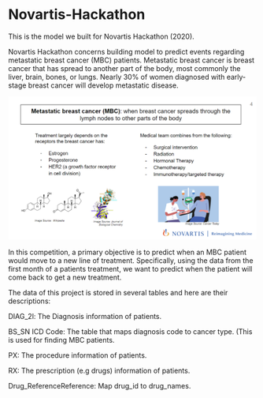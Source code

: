 # Novartis-Hackathon

This is the model we built for Novartis Hackathon (2020). 

Novartis Hackathon concerns building model to predict events regarding metastatic breast cancer (MBC) patients. Metastatic breast cancer is breast cancer that has spread to another part of the body, most commonly the liver, brain, bones, or lungs. Nearly 30% of women diagnosed with early-stage breast cancer will develop metastatic disease.

![](pictures/breast_cancer_description.PNG)<!-- -->

In this competition, a primary objective is to predict when an MBC patient would move to a new line of treatment. Specifically, using the data from the first month of a patients treatment, we want to predict when the patient will come back to get a new treatment.

The data of this project is stored in several tables and here are their descriptions:

DIAG_2l: The Diagnosis information of patients.

BS_SN ICD Code: The table that maps diagnosis code to cancer type. (This is used for finding MBC patients.

PX: The procedure information of patients.

RX: The prescription (e.g drugs) information of patients.

Drug_ReferenceReference: Map drug_id to drug_names.

